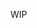 <!-- ---
title: "I'm done school!"
date: "December 30, 2024"
excerpt: "Reflecting on my past 4 years at Waterloo"
---
# Introduction
*December 30, 2024*

Hellooo to everyone reading this! My name is Tim, and I’m a Korean-Canadian based in Toronto, ON. Just this past month, I completed my undergraduate studies at the University of Waterloo. I’ve started this blog as a way to spend my winter break productively, and to document my learning journey as I strive to grow into a better engineer. 

Next week I’ll be starting my first FT role as a Member of Technical Staff (MTS) @ [Cohere](https://cohere.com/). As I enter a new chapter in my life, I wanted to take some time to reflect on my past four years, and give others insight into my experiences as a university student. 

# My Journey in Waterloo
Because of Covid, I completed my first two semesters remotely; that meant virtual classes, virtual assessments, and almost zero social interaction. This was definitely not how I expected university to begin; sitting at home, suffering through cs135 racket questions and learn quizzes. My first co-op search was pretty difficult; I applied to a mix of QA / data analytics roles, and got an offer at a government division, doing some data science work. Despite it also being remote, it was one of my more enjoyable co-ops; got to work on a really interesting project, and met some really cool people! I also spent a lot of my time playing video games like Genshin Impact missions (pulled Diluc on my first roll LOL), Valorant, TFT, League c:

As I transitioned into in-person classes in second year, it was difficult navigating through campus, making new friends, and getting out of my comfort zone. Despite this, I was glad a lot of my high school friends came to UW; I made a basketball intramurals team with some of them, played lots of ball at PAC, and continued my gaming arc. As internship season came along, I was very intrigued from my first co op on data science and machine learning; I naively threw all the fancy algorithms on my resume, landed lots of interviews at relatively small companies, and eventually ended up at a nuclear-based energy company. This experience was somewhat underwhelming; the lack of direction and infrastructure to implement ML in production highlighted the importance of foundational software engineering principles. I realized that before diving into advanced algorithms, having clean data and a strong engineering foundation was essential for success as an ML Engineer.

My third year was the most eventful for me, particularily because I took lots of relevant computer science courses and began honing my interview skills. I completed two internships, one as a data engineer at an accounting firm, and one as a software engineer at an IOT company, focusing on infrastructure / devops. I had great mentors across both these jobs, and 

![A beautiful view of Banff](/images/banff.jpg)

My fourth year ....
![Cheonjiyeon Waterfall in Jeju Island](/images/Cheonjiyeon_Waterfall.jpg)

# Conclusion

Thank you for reading! -->
WIP
